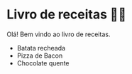 # Livro de receitas :man_cook:

Olá! Bem vindo ao livro de receitas.

- Batata recheada
- Pizza de Bacon
- Chocolate quente
